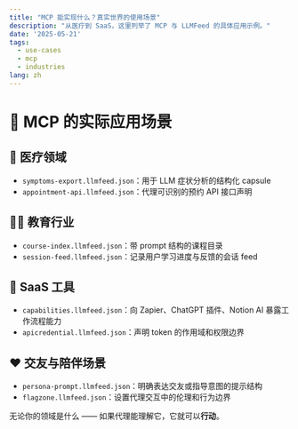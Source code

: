 ```yaml
---
title: "MCP 能实现什么？真实世界的使用场景"
description: "从医疗到 SaaS，这里列举了 MCP 与 LLMFeed 的具体应用示例。"
date: '2025-05-21'
tags:
  - use-cases
  - mcp
  - industries
lang: zh
---
```


# 🧩 MCP 的实际应用场景

## 🏥 医疗领域
- `symptoms-export.llmfeed.json`：用于 LLM 症状分析的结构化 capsule
- `appointment-api.llmfeed.json`：代理可识别的预约 API 接口声明

## 🧑‍🏫 教育行业
- `course-index.llmfeed.json`：带 prompt 结构的课程目录
- `session-feed.llmfeed.json`：记录用户学习进度与反馈的会话 feed

## 🧰 SaaS 工具
- `capabilities.llmfeed.json`：向 Zapier、ChatGPT 插件、Notion AI 暴露工作流程能力
- `apicredential.llmfeed.json`：声明 token 的作用域和权限边界

## ❤️ 交友与陪伴场景
- `persona-prompt.llmfeed.json`：明确表达交友或指导意图的提示结构
- `flagzone.llmfeed.json`：设置代理交互中的伦理和行为边界

无论你的领域是什么 —— 如果代理能理解它，它就可以**行动**。
